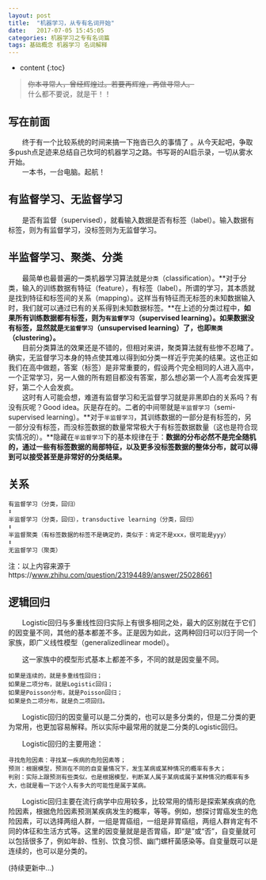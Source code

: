 ```yaml
---
layout: post
title:  "机器学习，从专有名词开始"
date:   2017-07-05 15:45:05
categories: 机器学习之专有名词篇
tags: 基础概念 机器学习 名词解释
---
```


* content
{:toc}

>~~你本寻常人，曾经辉煌过。若要再辉煌，再做寻常人。~~  
什么都不要说，就是干！！

## 写在前面
&emsp;&emsp;终于有一个比较系统的时间来搞一下拖沓已久的事情了 。从今天起吧，争取多push点足迹来总结自己坎坷的机器学习之路。书写哥的AI启示录，一切从雾水开始。  
&emsp;&emsp;一本书，一台电脑。起航！

## 有监督学习、无监督学习
&emsp;&emsp;是否有监督（supervised），就看输入数据是否有标签（label）。输入数据有标签，则为有监督学习，没标签则为无监督学习。

## 半监督学习、聚类、分类
&emsp;&emsp;最简单也最普遍的一类机器学习算法就是`分类`（classification）。**对于分类，输入的训练数据有特征（feature），有标签（label）。所谓的学习，其本质就是找到特征和标签间的关系（mapping）。这样当有特征而无标签的未知数据输入时，我们就可以通过已有的关系得到未知数据标签。**在上述的分类过程中，**如果所有训练数据都有标签，则为`有监督学习`（supervised learning）。如果数据没有标签，显然就是`无监督学习`（unsupervised learning）了，也即`聚类`（clustering）。**  
&emsp;&emsp;目前分类算法的效果还是不错的，但相对来讲，聚类算法就有些惨不忍睹了。确实，无监督学习本身的特点使其难以得到如分类一样近乎完美的结果。这也正如我们在高中做题，答案（标签）是非常重要的，假设两个完全相同的人进入高中，一个正常学习，另一人做的所有题目都没有答案，那么想必第一个人高考会发挥更好，第二个人会发疯。  
&emsp;&emsp;这时有人可能会想，难道有监督学习和无监督学习就是非黑即白的关系吗？有没有灰呢？Good idea。灰是存在的。二者的中间带就是`半监督学习`（semi-supervised learning）。**对于`半监督学习`，其训练数据的一部分是有标签的，另一部分没有标签，而没标签数据的数量常常极大于有标签数据数量（这也是符合现实情况的）。**隐藏在`半监督学习`下的基本规律在于：**数据的分布必然不是完全随机的，通过一些有标签数据的局部特征，以及更多没标签数据的整体分布，就可以得到可以接受甚至是非常好的分类结果。**

## 关系
	有监督学习（分类，回归）
	↕
	半监督学习（分类，回归），transductive learning（分类，回归）
	↕
	半监督聚类（有标签数据的标签不是确定的，类似于：肯定不是xxx，很可能是yyy）
	↕
	无监督学习（聚类）

注：以上内容来源于https://www.zhihu.com/question/23194489/answer/25028661

## 逻辑回归
&emsp;&emsp;Logistic回归与多重线性回归实际上有很多相同之处，最大的区别就在于它们的因变量不同，其他的基本都差不多。正是因为如此，这两种回归可以归于同一个家族，即广义线性模型（generalizedlinear model）。  

&emsp;&emsp;这一家族中的模型形式基本上都差不多，不同的就是因变量不同。

	如果是连续的，就是多重线性回归；
	如果是二项分布，就是Logistic回归；
	如果是Poisson分布，就是Poisson回归；
	如果是负二项分布，就是负二项回归。

&emsp;&emsp;Logistic回归的因变量可以是二分类的，也可以是多分类的，但是二分类的更为常用，也更加容易解释。所以实际中最常用的就是二分类的Logistic回归。  

&emsp;&emsp;Logistic回归的主要用途：

    寻找危险因素：寻找某一疾病的危险因素等；
    预测：根据模型，预测在不同的自变量情况下，发生某病或某种情况的概率有多大；
    判别：实际上跟预测有些类似，也是根据模型，判断某人属于某病或属于某种情况的概率有多大，也就是看一下这个人有多大的可能性是属于某病。  

&emsp;&emsp;Logistic回归主要在流行病学中应用较多，比较常用的情形是探索某疾病的危险因素，根据危险因素预测某疾病发生的概率，等等。例如，想探讨胃癌发生的危险因素，可以选择两组人群，一组是胃癌组，一组是非胃癌组，两组人群肯定有不同的体征和生活方式等。这里的因变量就是是否胃癌，即“是”或“否”，自变量就可以包括很多了，例如年龄、性别、饮食习惯、幽门螺杆菌感染等。自变量既可以是连续的，也可以是分类的。

(持续更新中...)
